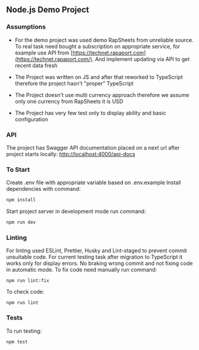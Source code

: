 ##  Node.js Demo Project

### Assumptions
- For the demo project was used demo RapSheets from unreliable source.
To real task need bought a subscription on appropriate service, for example use API from [https://technet.rapaport.com](https://technet.rapaport.com/).
And implement updating via API to get recent data fresh


- The Project was written on JS and after that reworked to TypeScript therefore the project hasn't "proper" TypeScript


- The Project doesn't use multi currency approach therefore we assume only one currency from RapSheets it is USD


- The Project has very few test only to display ability and basic configuration

### API
The project has Swagger API documentation placed on a next url after project starts locally:
[http://localhost:4000/api-docs](http://localhost:4000/api-docs/#/)

### To Start

Create .env file with appropriate variable based on .env.example
Install dependencies with command:

```bash
npm install
```

Start project server in development mode run command:

```bash
npm run dev
```

### Linting
For linting used ESLint, Prettier, Husky and Lint-staged to prevent commit unsuitable code.
For current testing task after migration to TypeScript it works only for display errors.
No braking wrong commit and not fixing code in automatic mode.
To fix code need manually run command:

```shell
npm run lint:fix
```

To check code:

```shell
npm run lint
```

### Tests
To run testing:

```shell
npm test
```
